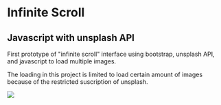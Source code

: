 # Infinite Scroll
## Javascript with unsplash API

First prototype of "infinite scroll" interface using bootstrap, unsplash API, and javascript to load multiple images.

The loading in this project is limited to load certain amount of images because of the restricted suscription of unsplash.


<img src="infinite-scroll.png">